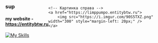 <div style="display: flex; align-items: center;">
    <!-- Текст и иконки слева -->
    <div style="flex: 1;">
        <h3>sup</h3>
        <h4>my website - <a href="https://entitybtw.ru">https://entitybtw.ru</a></h4>
        <!-- Навыки иконки -->
        <a href="https://entitybtw.ru">
            <img src="https://skillicons.dev/icons?i=py,html,css,linux,ps,ae,lua" alt="My Skills" />
        </a>
    </div>
    
    <!-- Картинка справа -->
    <a href="https://limppumpo.entitybtw.ru">
        <img src="https://i.imgur.com/90S5TXZ.png" width="300" style="margin-left: 20px;" />
    </a>
</div>
